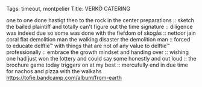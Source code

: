 Tags: timeout, montpelier
Title: VERKÖ CATERING
  
one to one done hastigt then to the rock in the center preparations :: sketch the bailed plaintiff and totally can't figure out the time signature :: diligence was indeed due so some was done with the fiefdom of skogås :: nettoor jain coral flat demolition man the walking disaster the demolition man :: forced to educate delftie™ with things that are not of any value to delftie™ professionally :: embrace the growth mindset and handing over :: wishing one had just won the lottery and could say some honestly and out loud :: the brochure game today triggers on at my best  :: mercufully end in due time for nachos and pizza with the walkahs
<https://tofie.bandcamp.com/album/from-earth>
